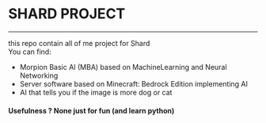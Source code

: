 # SHARD PROJECT
---

this repo contain all of me project for Shard\
You can find:

- Morpion Basic AI (MBA) based on MachineLearning and Neural Networking
- Server software based on Minecraft: Bedrock Edition implementing AI
- AI that tells you if the image is more dog or cat

#### Usefulness ? None just for fun (and learn python)